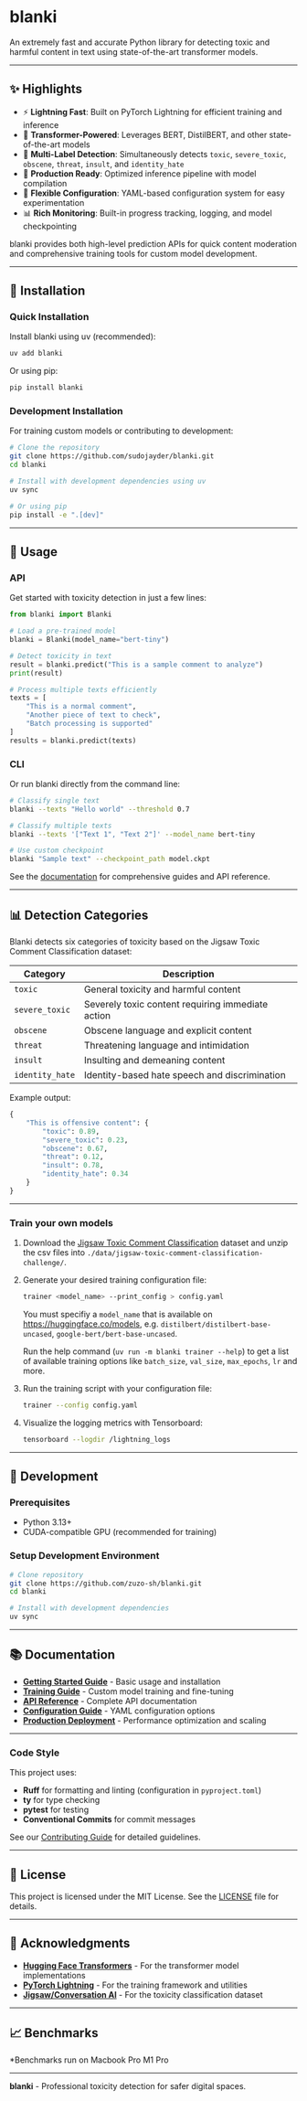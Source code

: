 # blanki

An extremely fast and accurate Python library for detecting toxic and harmful content in text using state-of-the-art transformer models.

---

## ✨ Highlights

- ⚡ **Lightning Fast**: Built on PyTorch Lightning for efficient training and inference
- 🧠 **Transformer-Powered**: Leverages BERT, DistilBERT, and other state-of-the-art models
- 🎯 **Multi-Label Detection**: Simultaneously detects `toxic`, `severe_toxic`, `obscene`, `threat`, `insult`, and `identity_hate`
- 🚀 **Production Ready**: Optimized inference pipeline with model compilation
- 🔧 **Flexible Configuration**: YAML-based configuration system for easy experimentation
- 📊 **Rich Monitoring**: Built-in progress tracking, logging, and model checkpointing

blanki provides both high-level prediction APIs for quick content moderation and comprehensive training tools for custom model development.

---

## 🚀 Installation

### Quick Installation

Install blanki using uv (recommended):

```bash
uv add blanki
```

Or using pip:

```bash
pip install blanki
```

### Development Installation

For training custom models or contributing to development:

```bash
# Clone the repository
git clone https://github.com/sudojayder/blanki.git
cd blanki

# Install with development dependencies using uv
uv sync

# Or using pip
pip install -e ".[dev]"
```

---

## 📖 Usage

### API

Get started with toxicity detection in just a few lines:

```python
from blanki import Blanki

# Load a pre-trained model
blanki = Blanki(model_name="bert-tiny")

# Detect toxicity in text
result = blanki.predict("This is a sample comment to analyze")
print(result)

# Process multiple texts efficiently  
texts = [
    "This is a normal comment",
    "Another piece of text to check", 
    "Batch processing is supported"
]
results = blanki.predict(texts)
```

### CLI

Or run blanki directly from the command line:

```bash
# Classify single text
blanki --texts "Hello world" --threshold 0.7

# Classify multiple texts  
blanki --texts '["Text 1", "Text 2"]' --model_name bert-tiny

# Use custom checkpoint
blanki "Sample text" --checkpoint_path model.ckpt
```

See the [documentation](https://blanki.readthedocs.io) for comprehensive guides and API reference.

---

## 📊 Detection Categories

Blanki detects six categories of toxicity based on the Jigsaw Toxic Comment Classification dataset:

| Category | Description |
|----------|-------------|
| `toxic` | General toxicity and harmful content |
| `severe_toxic` | Severely toxic content requiring immediate action |
| `obscene` | Obscene language and explicit content |
| `threat` | Threatening language and intimidation |
| `insult` | Insulting and demeaning content |
| `identity_hate` | Identity-based hate speech and discrimination |

Example output:
```python
{
    "This is offensive content": {
        "toxic": 0.89,
        "severe_toxic": 0.23,
        "obscene": 0.67,
        "threat": 0.12,
        "insult": 0.78,
        "identity_hate": 0.34
    }
}
```

---

### Train your own models

1. Download the [Jigsaw Toxic Comment Classification](https://www.kaggle.com/competitions/jigsaw-toxic-comment-classification-challenge) dataset and unzip the csv files into `./data/jigsaw-toxic-comment-classification-challenge/`.

2. Generate your desired training configuration file:
    
    ```bash
    trainer <model_name> --print_config > config.yaml 
    ```
    
    You must specifiy a `model_name` that is available on https://huggingface.co/models, e.g. `distilbert/distilbert-base-uncased`, `google-bert/bert-base-uncased`.

    Run the help command (`uv run -m blanki trainer --help`) to get a list of available training options like `batch_size`, `val_size`, `max_epochs`, `lr` and more.

3. Run the training script with your configuration file:

    ```bash
    trainer --config config.yaml
    ```

4. Visualize the logging metrics with Tensorboard:
    
    ```bash
    tensorboard --logdir /lightning_logs
    ```


---

## 🔬 Development

### Prerequisites

- Python 3.13+
- CUDA-compatible GPU (recommended for training)

### Setup Development Environment

```bash
# Clone repository
git clone https://github.com/zuzo-sh/blanki.git
cd blanki

# Install with development dependencies
uv sync
```

---

## 📚 Documentation

- **[Getting Started Guide](https://blanki.readthedocs.io/getting-started/)** - Basic usage and installation
- **[Training Guide](https://blanki.readthedocs.io/training/)** - Custom model training and fine-tuning  
- **[API Reference](https://blanki.readthedocs.io/api/)** - Complete API documentation
- **[Configuration Guide](https://blanki.readthedocs.io/configuration/)** - YAML configuration options
- **[Production Deployment](https://blanki.readthedocs.io/production/)** - Performance optimization and scaling

---

### Code Style

This project uses:
- **Ruff** for formatting and linting (configuration in `pyproject.toml`)
- **ty** for type checking
- **pytest** for testing
- **Conventional Commits** for commit messages

See our [Contributing Guide](CONTRIBUTING.md) for detailed guidelines.

---

## 📄 License

This project is licensed under the MIT License. See the [LICENSE](LICENSE) file for details.

---

## 🙏 Acknowledgments

- **[Hugging Face Transformers](https://huggingface.co/transformers/)** - For the transformer model implementations
- **[PyTorch Lightning](https://lightning.ai/)** - For the training framework and utilities
- **[Jigsaw/Conversation AI](https://www.kaggle.com/c/jigsaw-toxic-comment-classification-challenge)** - For the toxicity classification dataset

---

## 📈 Benchmarks

*Benchmarks run on Macbook Pro M1 Pro

---

**blanki** - Professional toxicity detection for safer digital spaces.
